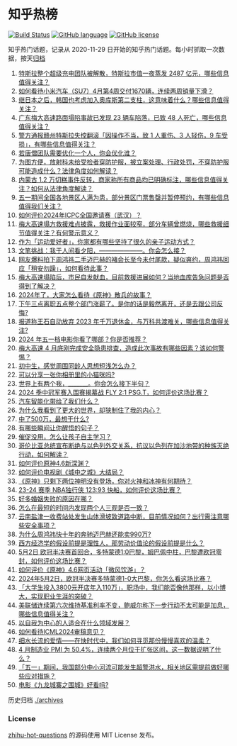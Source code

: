 # 知乎热榜
[![Build Status](https://github.com/ToWeLong/zhihu-hot-questions/workflows/CI/badge.svg)](https://github.com/ToWeLong/zhihu-hot-questions/actions)
[![GitHub language](https://img.shields.io/badge/language-golang-orange.svg)](https://golang.org/)
[![GitHub license](https://img.shields.io/github/license/ToWeLong/zhihu-hot-questions)](https://github.com/ToWeLong/zhihu-hot-questions/blob/main/LICENSE)

知乎热门话题，记录从 2020-11-29 日开始的知乎热门话题。每小时抓取一次数据，按天[归档](./archives)

<!-- BEGIN -->

1. [特斯拉整个超级充电团队被解散，特斯拉市值一夜蒸发 2487 亿元，哪些信息值得关注？](https://www.zhihu.com/question/654714773)
1. [如何看待小米汽车（SU7）4月第4周交付1670辆，连续两周销量下滑？](https://www.zhihu.com/question/654606692)
1. [继日本之后，韩国也考虑加入奥库斯第二支柱，这意味着什么？哪些信息值得关注？](https://www.zhihu.com/question/654780607)
1. [广东梅大高速路面塌陷事故已发现 23 辆车陷落，已致 48 人死亡，哪些信息值得关注？](https://www.zhihu.com/question/654753065)
1. [警方通报赣州特斯拉失控翻滚「因操作不当，致 1 人重伤、3 人轻伤，9 车受损」，有哪些信息值得关注？](https://www.zhihu.com/question/654752088)
1. [若唐僧团队需要优化一个人，你会优化谁？](https://www.zhihu.com/question/653479142)
1. [为图方便，放射科未给受检者穿防护服，被立案处理、行政处罚，不穿防护服可能造成什么？法律角度如何解读？](https://www.zhihu.com/question/654565131)
1. [内蒙古 1.2 万切糕事件反转，商家称所有商品均已明确标注，哪些信息值得关注？如何从法律角度解读？](https://www.zhihu.com/question/654692721)
1. [五一期间全国各地景区人满为患，部分景区门票售罄并暂停预约，有哪些信息值得我们关注？](https://www.zhihu.com/question/654784114)
1. [如何评价2024年ICPC全国邀请赛（武汉）？](https://www.zhihu.com/question/648600132)
1. [梅大高速塌方救援难点披露，救援作业面较窄，部分车辆曾燃烧，哪些救援细节值得关注？有何警示意义？](https://www.zhihu.com/question/654780703)
1. [作为「运动爱好者」，你家都有哪些坚持了很久的亲子运动方式？](https://www.zhihu.com/question/653432635)
1. [文笔挑战：我于人间看夕阳，———————。你会怎么接？](https://www.zhihu.com/question/654753655)
1. [网友爆料拍下周鸿祎二手迈巴赫的褚会长至今未付尾款，疑似爽约，周鸿祎回应「稍安勿躁」，如何看待此事？](https://www.zhihu.com/question/654718239)
1. [梅大高速塌陷后，市民自发献血，目前救援进展如何？当地血库告急问题是否得到了解决？](https://www.zhihu.com/question/654751925)
1. [2024年了，大家怎么看待《原神》散兵的故事？](https://www.zhihu.com/question/654718292)
1. [下午三点离职五点整个部门涨薪了。是你的话是毅然离开，还是去跟公司反悔?](https://www.zhihu.com/question/654709985)
1. [报道称王石自动放弃 2023 年千万退休金，与万科共渡难关，哪些信息值得关注?](https://www.zhihu.com/question/654708668)
1. [2024 年五一档电影你看了哪部？你是否推荐？](https://www.zhihu.com/question/654374799)
1. [梅大高速 4 月底刚完成安全隐患排查，造成此次事故有哪些因素？该如何警惕？](https://www.zhihu.com/question/654776117)
1. [初中生，感觉周围同龄人思想短浅怎么办？](https://www.zhihu.com/question/649868468)
1. [可以分享一张你相册里的小猫咪吗?](https://www.zhihu.com/question/654311199)
1. [世界上有两个我，_______。你会怎么接下半句？](https://www.zhihu.com/question/652240066)
1. [2024 季中冠军赛入围赛揭幕战 FLY 2:1 PSG.T，如何评价这场比赛？](https://www.zhihu.com/question/654683691)
1. [汽车智能化带给了我们什么？](https://www.zhihu.com/question/625491462)
1. [为什么我看到了更大的世界，却狭制住了我的内心？](https://www.zhihu.com/question/647837751)
1. [中了500万，最想干什么?](https://www.zhihu.com/question/654472775)
1. [有哪些瞬间让你醒悟的句子？](https://www.zhihu.com/question/654709955)
1. [催促没用，怎么让孩子自主学习？](https://www.zhihu.com/question/654521389)
1. [哥伦比亚总统宣布断绝与以色列外交关系，抗议以色列在加沙地带的种族灭绝行动，如何解读？](https://www.zhihu.com/question/654747674)
1. [如何评价原神4.6新深渊？](https://www.zhihu.com/question/654674052)
1. [如何评价电视剧《城中之城》大结局？](https://www.zhihu.com/question/654680257)
1. [《原神》只剩下两位神明没有登场，你对火神和冰神有何期待？](https://www.zhihu.com/question/654022756)
1. [23-24 赛季 NBA独行侠 123:93 快船，如何评价这场比赛？](https://www.zhihu.com/question/654754440)
1. [好多婚姻失败的原因在哪？](https://www.zhihu.com/question/654294113)
1. [怎么在最短的时间内发现两个人三观是否一致？](https://www.zhihu.com/question/651435985)
1. [云南盐津一收费站处发生山体滑坡致道路中断，目前情况如何？出行需注意哪些安全事项？](https://www.zhihu.com/question/654679380)
1. [为什么周鸿祎快十年的奔驰迈巴赫还能卖990万?](https://www.zhihu.com/question/654450694)
1. [西方经济学的假设前提是理性人，那劳动价值论的假设前提是什么？](https://www.zhihu.com/question/654570224)
1. [5月2日 欧冠半决赛首回合，多特蒙德1:0巴黎，姆巴佩中柱，巴黎遭欧冠零封，如何评价这场比赛？](https://www.zhihu.com/question/654728214)
1. [如何评价《原神》4.6网页活动「微风饮游」？](https://www.zhihu.com/question/654702393)
1. [2024年5月2日，欧冠半决赛多特蒙德1-0大巴黎，你怎么看这场比赛？](https://www.zhihu.com/question/654748711)
1. [「大学生投入3800元开店年入110万」，职场中，我们能否像他那样，以小博大，实现职业生涯的突破？](https://www.zhihu.com/question/654579722)
1. [美联储连续第六次维持基准利率不变，鲍威尔称下一步行动不太可能是加息，哪些信息值得关注？](https://www.zhihu.com/question/654753139)
1. [以自我为中心的人适合在什么领域发展？](https://www.zhihu.com/question/654582164)
1. [如何看待ICML2024审稿意见？](https://www.zhihu.com/question/640017811)
1. [细水长流的爱情——在快时代中，我们如何寻觅那份慢慢喜欢的温柔？](https://www.zhihu.com/question/654612632)
1. [4 月制造业 PMI 为 50.4%，连续两个月位于扩张区间，这一数据说明了什么？](https://www.zhihu.com/question/654578467)
1. [「五一」期间，我国部分中小河流可能发生超警洪水，相关地区需提前做好哪些应对措施？](https://www.zhihu.com/question/654660610)
1. [电影《九龙城寨之围城》好看吗?](https://www.zhihu.com/question/654514228)

<!-- END -->

历史归档 [./archives](./archives)


### License
[zhihu-hot-questions](https://github.com/towelong/zhihu-hot-questions) 的源码使用 MIT License 发布。